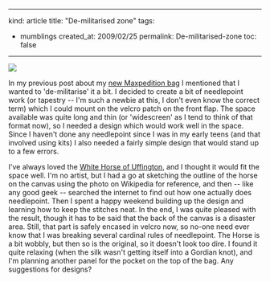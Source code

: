 -----
kind: article
title: "De-militarised zone"
tags:
- mumblings
created_at: 2009/02/25
permalink: De-militarised-zone
toc: false
-----

<p class="img-shadow"><img src="http://www.rousette.org.uk/images/uploads/chalk_horse_badge-20090225-183358.jpg" /></p>

<p>In my previous post about my <a href="http://www.rousette.org.uk/blog/archives/Bag-lady/">new Maxpedition bag</a> I mentioned that I wanted to 'de-militarise' it a bit. I decided to create a bit of needlepoint work (or tapestry -- I'm such a newbie at this, I don't even know the correct term) which I could mount on the velcro patch on the front flap. The space available was quite long and thin (or 'widescreen' as I tend to think of that format now), so I needed  a design which would work well in the space. Since I haven't done any needlepoint since I was in my early teens (and that involved using kits) I also needed a fairly simple design that would stand up to a few errors.</p>

<p>I've always loved the <a href="http://en.wikipedia.org/wiki/Uffington_White_Horse">White Horse of Uffington</a>, and I thought it would fit the space well. I'm no artist, but I had a go at sketching the outline of the horse on the canvas using the photo on Wikipedia for reference, and then -- like any good geek -- searched the internet to find out how one actually does needlepoint. Then I spent a happy weekend building up the design and learning how to keep the stitches neat. In the end, I was quite pleased with the result, though it has to be said that the back of the canvas is a disaster area. Still, that part is safely encased in velcro now, so no-one need ever know that I was breaking several cardinal rules of needlepoint. The Horse is a bit wobbly, but then so is the original, so it doesn't look too dire. I found it quite relaxing (when the silk wasn't getting itself into a Gordian knot), and I'm planning another panel for the pocket on the top of the bag. Any suggestions for designs?</p>


